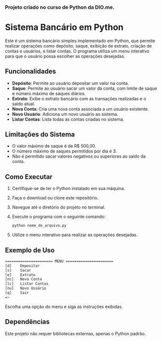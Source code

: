### Projeto criado no curso de Python da DIO.me.


# Sistema Bancário em Python

Este é um sistema bancário simples implementado em Python, que permite realizar operações como depósito, saque, exibição de extrato, criação de contas e usuários, e listar contas. O programa utiliza um menu interativo para que o usuário possa escolher as operações desejadas.

## Funcionalidades

- **Depósito**: Permite ao usuário depositar um valor na conta.
- **Saque**: Permite ao usuário sacar um valor da conta, com limite de saque e número máximo de saques diários.
- **Extrato**: Exibe o extrato bancário com as transações realizadas e o saldo atual.
- **Nova Conta**: Cria uma nova conta associada a um usuário existente.
- **Novo Usuário**: Adiciona um novo usuário ao sistema.
- **Listar Contas**: Lista todas as contas criadas no sistema.

## Limitações do Sistema

- O valor máximo de saque é de R$ 500,00.
- O número máximo de saques permitidos por dia é 3.
- Não é permitido sacar valores negativos ou superiores ao saldo da conta.

## Como Executar

1. Certifique-se de ter o Python instalado em sua máquina.
2. Faça o download ou clone este repositório.
3. Navegue até o diretório do projeto no terminal.
4. Execute o programa com o seguinte comando:

   ```bash
   python nome_do_arquivo.py
   ```

5. Utilize o menu interativo para realizar as operações desejadas.

## Exemplo de Uso

```bash
====================== MENU ======================
[d]    Depositar
[s]    Sacar
[e]    Extrato
[nc]   Nova Conta
[lc]   Listar Contas
[nu]   Novo Usuário
[q]    Sair
=> 
```

Escolha uma opção do menu e siga as instruções exibidas.

## Dependências

Este projeto não requer bibliotecas externas, apenas o Python padrão.
